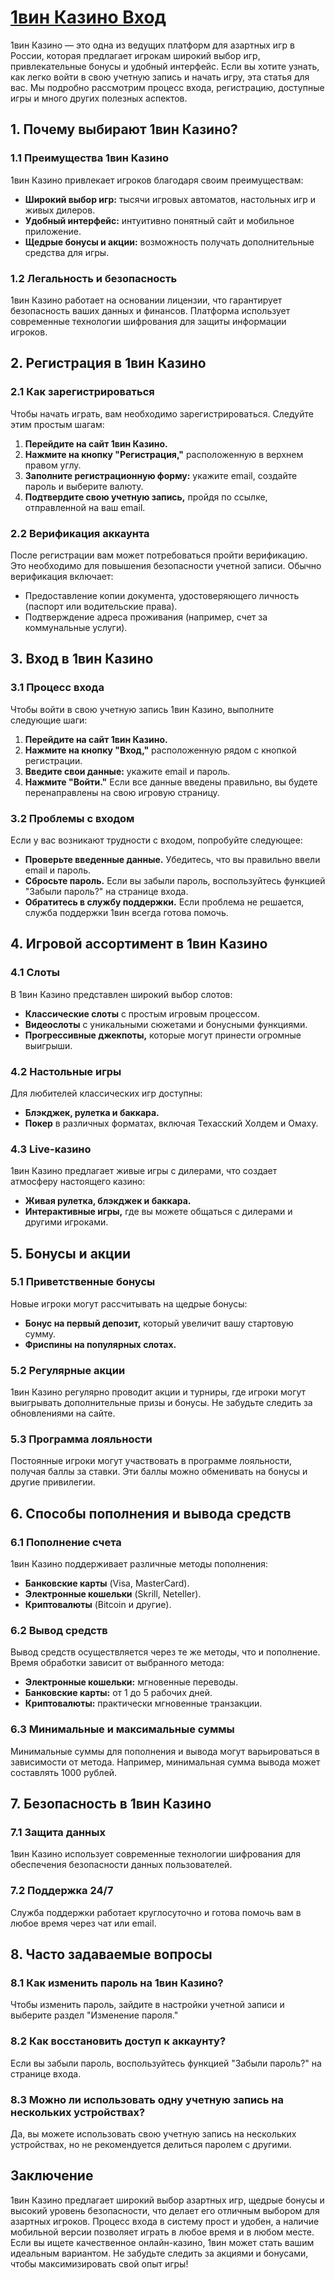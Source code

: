 # [1вин Казино Вход](https://brandplay.link/9sD8CZLQ)

1вин Казино — это одна из ведущих платформ для азартных игр в России, которая предлагает игрокам широкий выбор игр, привлекательные бонусы и удобный интерфейс. Если вы хотите узнать, как легко войти в свою учетную запись и начать игру, эта статья для вас. Мы подробно рассмотрим процесс входа, регистрацию, доступные игры и много других полезных аспектов.

## 1. Почему выбирают 1вин Казино?

### 1.1 Преимущества 1вин Казино

1вин Казино привлекает игроков благодаря своим преимуществам:

* **Широкий выбор игр:** тысячи игровых автоматов, настольных игр и живых дилеров.
* **Удобный интерфейс:** интуитивно понятный сайт и мобильное приложение.
* **Щедрые бонусы и акции:** возможность получать дополнительные средства для игры.

### 1.2 Легальность и безопасность

1вин Казино работает на основании лицензии, что гарантирует безопасность ваших данных и финансов. Платформа использует современные технологии шифрования для защиты информации игроков.

## 2. Регистрация в 1вин Казино

### 2.1 Как зарегистрироваться

Чтобы начать играть, вам необходимо зарегистрироваться. Следуйте этим простым шагам:

1. **Перейдите на сайт 1вин Казино.**
2. **Нажмите на кнопку "Регистрация,"** расположенную в верхнем правом углу.
3. **Заполните регистрационную форму:** укажите email, создайте пароль и выберите валюту.
4. **Подтвердите свою учетную запись,** пройдя по ссылке, отправленной на ваш email.

### 2.2 Верификация аккаунта

После регистрации вам может потребоваться пройти верификацию. Это необходимо для повышения безопасности учетной записи. Обычно верификация включает:

* Предоставление копии документа, удостоверяющего личность (паспорт или водительские права).
* Подтверждение адреса проживания (например, счет за коммунальные услуги).

## 3. Вход в 1вин Казино

### 3.1 Процесс входа

Чтобы войти в свою учетную запись 1вин Казино, выполните следующие шаги:

1. **Перейдите на сайт 1вин Казино.**
2. **Нажмите на кнопку "Вход,"** расположенную рядом с кнопкой регистрации.
3. **Введите свои данные:** укажите email и пароль.
4. **Нажмите "Войти."** Если все данные введены правильно, вы будете перенаправлены на свою игровую страницу.

### 3.2 Проблемы с входом

Если у вас возникают трудности с входом, попробуйте следующее:

* **Проверьте введенные данные.** Убедитесь, что вы правильно ввели email и пароль.
* **Сбросьте пароль.** Если вы забыли пароль, воспользуйтесь функцией "Забыли пароль?" на странице входа.
* **Обратитесь в службу поддержки.** Если проблема не решается, служба поддержки 1вин всегда готова помочь.

## 4. Игровой ассортимент в 1вин Казино

### 4.1 Слоты

В 1вин Казино представлен широкий выбор слотов:

* **Классические слоты** с простым игровым процессом.
* **Видеослоты** с уникальными сюжетами и бонусными функциями.
* **Прогрессивные джекпоты,** которые могут принести огромные выигрыши.

### 4.2 Настольные игры

Для любителей классических игр доступны:

* **Блэкджек, рулетка и баккара.**
* **Покер** в различных форматах, включая Техасский Холдем и Омаху.

### 4.3 Live-казино

1вин Казино предлагает живые игры с дилерами, что создает атмосферу настоящего казино:

* **Живая рулетка, блэкджек и баккара.**
* **Интерактивные игры,** где вы можете общаться с дилерами и другими игроками.

## 5. Бонусы и акции

### 5.1 Приветственные бонусы

Новые игроки могут рассчитывать на щедрые бонусы:

* **Бонус на первый депозит,** который увеличит вашу стартовую сумму.
* **Фриспины на популярных слотах.**

### 5.2 Регулярные акции

1вин Казино регулярно проводит акции и турниры, где игроки могут выигрывать дополнительные призы и бонусы. Не забудьте следить за обновлениями на сайте.

### 5.3 Программа лояльности

Постоянные игроки могут участвовать в программе лояльности, получая баллы за ставки. Эти баллы можно обменивать на бонусы и другие привилегии.

## 6. Способы пополнения и вывода средств

### 6.1 Пополнение счета

1вин Казино поддерживает различные методы пополнения:

* **Банковские карты** (Visa, MasterCard).
* **Электронные кошельки** (Skrill, Neteller).
* **Криптовалюты** (Bitcoin и другие).

### 6.2 Вывод средств

Вывод средств осуществляется через те же методы, что и пополнение. Время обработки зависит от выбранного метода:

* **Электронные кошельки:** мгновенные переводы.
* **Банковские карты:** от 1 до 5 рабочих дней.
* **Криптовалюты:** практически мгновенные транзакции.

### 6.3 Минимальные и максимальные суммы

Минимальные суммы для пополнения и вывода могут варьироваться в зависимости от метода. Например, минимальная сумма вывода может составлять 1000 рублей.

## 7. Безопасность в 1вин Казино

### 7.1 Защита данных

1вин Казино использует современные технологии шифрования для обеспечения безопасности данных пользователей.

### 7.2 Поддержка 24/7

Служба поддержки работает круглосуточно и готова помочь вам в любое время через чат или email.

## 8. Часто задаваемые вопросы

### 8.1 Как изменить пароль на 1вин Казино?

Чтобы изменить пароль, зайдите в настройки учетной записи и выберите раздел "Изменение пароля."

### 8.2 Как восстановить доступ к аккаунту?

Если вы забыли пароль, воспользуйтесь функцией "Забыли пароль?" на странице входа.

### 8.3 Можно ли использовать одну учетную запись на нескольких устройствах?

Да, вы можете использовать свою учетную запись на нескольких устройствах, но не рекомендуется делиться паролем с другими.

## Заключение

1вин Казино предлагает широкий выбор азартных игр, щедрые бонусы и высокий уровень безопасности, что делает его отличным выбором для азартных игроков. Процесс входа в систему прост и удобен, а наличие мобильной версии позволяет играть в любое время и в любом месте. Если вы ищете качественное онлайн-казино, 1вин может стать вашим идеальным вариантом. Не забудьте следить за акциями и бонусами, чтобы максимизировать свой опыт игры!
